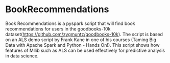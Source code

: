 # BookRecommendations

Book Recommendations is a pyspark script that will find book recommendations for users in the goodbooks-10k dataset(https://github.com/zygmuntz/goodbooks-10k). The script is based on an ALS demo script by Frank Kane in one of his courses (Taming Big Data with Apache Spark and Python - Hands On!). This script shows how features of Mllib such as ALS can be used effectively for predictive analysis in data science. 
